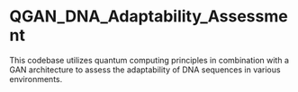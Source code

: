 # QGAN_DNA_Adaptability_Assessment
This codebase utilizes quantum computing principles in combination with a GAN architecture to assess the adaptability of DNA sequences in various environments.
